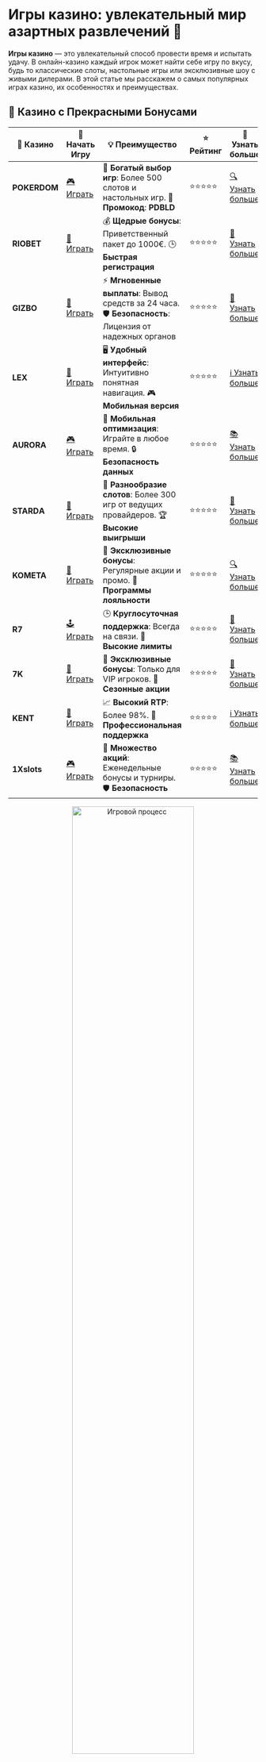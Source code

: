 # Игры казино: увлекательный мир азартных развлечений 🎰

**Игры казино** — это увлекательный способ провести время и испытать удачу. В онлайн-казино каждый игрок может найти себе игру по вкусу, будь то классические слоты, настольные игры или эксклюзивные шоу с живыми дилерами. В этой статье мы расскажем о самых популярных играх казино, их особенностях и преимуществах.

## 🌟 Казино с Прекрасными Бонусами

| 🎲 **Казино** | 🔗 **Начать Игру** | 💡 **Преимущество** | ⭐ **Рейтинг** | 🔗 **Узнать больше** |
|--------------|---------------------|---------------------|----------------|----------------------|
| **POKERDOM**  | [🎮 Играть](https://brandplay.link/4k77v2yx) | 🎉 **Богатый выбор игр**: Более 500 слотов и настольных игр. 🎁 **Промокод**: **PDBLD** | ⭐⭐⭐⭐⭐ | [🔍 Узнать больше](https://brandplay.link/4k77v2yx) |
| **RIOBET**    | [🎰 Играть](https://brandplay.link/7xBLTPyj) | 💰 **Щедрые бонусы**: Приветственный пакет до 1000€. 🕒 **Быстрая регистрация** | ⭐⭐⭐⭐⭐ | [📖 Узнать больше](https://brandplay.link/7xBLTPyj) |
| **GIZBO**     | [🎲 Играть](https://brandplay.link/bprXw4YV) | ⚡ **Мгновенные выплаты**: Вывод средств за 24 часа. 🛡️ **Безопасность**: Лицензия от надежных органов | ⭐⭐⭐⭐⭐ | [📝 Узнать больше](https://brandplay.link/bprXw4YV) |
| **LEX**       | [🤑 Играть](https://brandplay.link/zW4hdDFV) | 🖥️ **Удобный интерфейс**: Интуитивно понятная навигация. 🎮 **Мобильная версия** | ⭐⭐⭐⭐⭐ | [ℹ️ Узнать больше](https://brandplay.link/zW4hdDFV) |
| **AURORA**    | [🎮 Играть](https://10trafic-stat2.com/click/668546556bcc6313411604bd/6766/13032/subaccount) | 📱 **Мобильная оптимизация**: Играйте в любое время. 🔒 **Безопасность данных** | ⭐⭐⭐⭐⭐ | [📚 Узнать больше](https://10trafic-stat2.com/click/668546556bcc6313411604bd/6766/13032/subaccount) |
| **STARDА**    | [🎯 Играть](https://brandplay.link/fB7xwRFL) | 🎰 **Разнообразие слотов**: Более 300 игр от ведущих провайдеров. 🏆 **Высокие выигрыши** | ⭐⭐⭐⭐⭐ | [🔎 Узнать больше](https://brandplay.link/fB7xwRFL) |
| **KOMETA**    | [🎰 Играть](https://brandplay.link/8ZymQJV8) | 🎁 **Эксклюзивные бонусы**: Регулярные акции и промо. 🔄 **Программы лояльности** | ⭐⭐⭐⭐⭐ | [🔍 Узнать больше](https://brandplay.link/8ZymQJV8) |
| **R7**        | [🕹️ Играть](https://brandplay.link/bMd3Yjsw) | 🕒 **Круглосуточная поддержка**: Всегда на связи. 💸 **Высокие лимиты** | ⭐⭐⭐⭐⭐ | [📖 Узнать больше](https://brandplay.link/bMd3Yjsw) |
| **7K**        | [🎲 Играть](https://brandplay.link/BvQyFShp) | 🌟 **Эксклюзивные бонусы**: Только для VIP игроков. 🎉 **Сезонные акции** | ⭐⭐⭐⭐⭐ | [📝 Узнать больше](https://brandplay.link/BvQyFShp) |
| **KENT**      | [🤑 Играть](https://brandplay.link/Fv2WP3js) | 📈 **Высокий RTP**: Более 98%. 💼 **Профессиональная поддержка** | ⭐⭐⭐⭐⭐ | [ℹ️ Узнать больше](https://brandplay.link/Fv2WP3js) |
| **1Xslots**   | [🎮 Играть](https://brandplay.link/hSB1khtr) | 🎉 **Множество акций**: Еженедельные бонусы и турниры. 🛡️ **Безопасность** | ⭐⭐⭐⭐⭐ | [📚 Узнать больше](https://brandplay.link/hSB1khtr) |

<div align="center"> <img src="https://i.pinimg.com/originals/1d/b3/25/1db325483acbe642c6d4e6fdd73a4988.gif" alt="Игровой процесс" width="70%"> </div>
---

## 🚀 Быстрые Выигрыши и Поддержка

| 🎲 **Казино** | 🔗 **Начать Игру** | 💡 **Преимущество** | ⭐ **Рейтинг** | 🔗 **Узнать больше** |
|--------------|---------------------|---------------------|----------------|----------------------|
| **GAMA**      | [🎯 Играть](https://brandplay.link/j6NMKsDz) | 🔍 **Интуитивный интерфейс**: Легкость использования. 🏅 **Престижные турниры** | ⭐⭐⭐⭐☆ | [🔎 Узнать больше](https://brandplay.link/j6NMKsDz) |
| **ONION**     | [🎰 Играть](https://brandplay.link/zBGRVpQ9) | 🤑 **Низкие ставки**: Идеально для начинающих. 🔄 **Быстрые выводы** | ⭐⭐⭐⭐☆ | [🔍 Узнать больше](https://brandplay.link/zBGRVpQ9) |
| **ЧЕМПИОН**   | [🕹️ Играть](https://temon-gter.cfd/go/lRq?p80412p304504pcc44t17455) | 🏅 **Лояльная программа**: Награды за активность. 🎁 **Ежемесячные бонусы** | ⭐⭐⭐⭐☆ | [📖 Узнать больше](https://temon-gter.cfd/go/lRq?p80412p304504pcc44t17455) |
| **VAVADA**    | [🎲 Играть](https://vavadapartner.pro/?promo=ea5c9275-6854-4505-94fc-95ab18221945-linkb2) | 🚀 **Быстрая регистрация**: Начните играть мгновенно. 🔐 **Безопасные транзакции** | ⭐⭐⭐⭐☆ | [📝 Узнать больше](https://vavadapartner.pro/?promo=ea5c9275-6854-4505-94fc-95ab18221945-linkb2) |
| **FRIENDS**   | [🤑 Играть](https://gofriends.mba/linkb2) | 🤝 **Социальные игры**: Играйте с друзьями. 🌐 **Мультиплатформенность** | ⭐⭐⭐⭐☆ | [ℹ️ Узнать больше](https://gofriends.mba/linkb2) |
| **1WIN**      | [🎮 Играть](https://brandplay.link/smXVpBbG) | 🏆 **Спортивные ставки**: Широкий выбор видов спорта. 💵 **Высокие коэффициенты** | ⭐⭐⭐⭐☆ | [📚 Узнать больше](https://brandplay.link/smXVpBbG) |
| **DRIP**      | [🎯 Играть](https://drp-ircp01.com/c07e6a3db) | 🌐 **Инновационные игры**: Новейшие игровые технологии. 🛡️ **Высокая безопасность** | ⭐⭐⭐⭐☆ | [🔎 Узнать больше](https://drp-ircp01.com/c07e6a3db) |
| **JOYCASINO** | [🎰 Играть](https://rpc30.call2me.pro/?/ru/registration?apkpop=0&partner=p24970p3291217pc98f) | 🎁 **Приятные бонусы**: Ежедневные акции и подарки. 🕹️ **Разнообразие игр** | ⭐⭐⭐⭐☆ | [🔍 Узнать больше](https://rpc30.call2me.pro/?/ru/registration?apkpop=0&partner=p24970p3291217pc98f) |
| **PLAYFORTUNA** | [🎮 Играть](https://fortunapromo.net/alt/playfortuna/registration?0dc4a9362a71feb7e3f165fb8e766f70) | 🎉 **Регулярные акции**: Бонусы, фриспины и многое другое. 🏅 **Турниры** | ⭐⭐⭐⭐☆ | [📚 Узнать больше](https://fortunapromo.net/alt/playfortuna/registration?0dc4a9362a71feb7e3f165fb8e766f70) |
| **SYKAA**     | [🤑 Играть](https://s-two-way.com/?source=linkb2&pid=30697) | 💸 **Доступные ставки**: Идеально для новичков. 🎁 **Щедрые бонусы** | ⭐⭐⭐⭐☆ | [🔍 Узнать больше](https://s-two-way.com/?source=linkb2&pid=30697) |

<div align="center"> <img src="https://i.pinimg.com/originals/1d/b3/25/1db325483acbe642c6d4e6fdd73a4988.gif" alt="Игровой процесс" width="70%"> </div>

![Игры казино](https://i.pinimg.com/originals/a9/29/6e/a9296ea1cf6a7c20a985e593451f0323.png)

## Какие игры казино самые популярные?

В **играх казино** существует огромное разнообразие жанров и типов. Некоторые игры просты в освоении, другие требуют знаний и навыков. Вот несколько самых популярных категорий игр, которые можно найти в онлайн-казино.

### 1. Слоты 🎰
Слоты — это, пожалуй, самая известная категория игр в казино. Они бывают разных типов: классические, видео-слоты, 3D-слоты и прогрессивные джекпоты. **Слоты** идеально подходят для новичков, так как правила просты и не требуют особых навыков.

**Преимущества:**
- Простота и доступность
- Разнообразие тем и бонусных функций
- Возможность выиграть крупный джекпот

### 2. Рулетка 🎡
**Рулетка** — одна из самых элегантных и популярных настольных игр. Здесь все зависит от удачи, а игроки делают ставки на то, где остановится шарик на вращающемся колесе.

**Преимущества:**
- Разнообразие ставок и стратегий
- Атмосфера настоящего казино
- Простой, но захватывающий процесс

### 3. Блэкджек 🃏
**Блэкджек** — игра, где победитель определяется по числовым комбинациям карт. Это игра на навыки, где игроки пытаются набрать 21 очко или ближе к этому числу, не превышая его.

**Преимущества:**
- Игра на стратегию и навыки
- Высокий шанс на выигрыш при правильной стратегии
- Простой и быстрый процесс

### 4. Покер ♠️
**Покер** — это игра, которая требует не только удачи, но и умения читать противников, применять стратегии и управлять своим банкроллом. В покер можно играть как в классической версии, так и в более современных вариациях, таких как Техасский холдем и Омаха.

**Преимущества:**
- Возможность выигрывать благодаря стратегии
- Высокие ставки и крупные выигрыши
- Интеллектуальный аспект игры

### 5. Игры с живыми дилерами 🎥
**Игры с живыми дилерами** — это новая тенденция в мире онлайн-казино, которая позволяет игрокам наслаждаться настоящей атмосферой казино. Вы можете пообщаться с дилером, задать вопросы и получить ответы в реальном времени.

**Преимущества:**
- Атмосфера реального казино
- Возможность общения с дилером
- Интерактивный процесс

## Как выбрать игры казино?

При выборе **игр казино** важно учитывать несколько факторов:
1. **Тип игры**: Если вы любите динамичные игры, выбирайте слоты. Если хотите использовать стратегию, пробуйте рулетку или блэкджек.
2. **Бюджет**: Каждая игра имеет разные лимиты ставок. Некоторые игры позволяют начинать с минимальных ставок, другие требуют более крупных вложений.
3. **Бонусы и акции**: Важно выбирать игры, которые предлагают бонусы или бесплатные спины, чтобы увеличить шансы на выигрыш.

## Советы для успешной игры в казино

Чтобы повысить шансы на успех в **играх казино**, придерживайтесь нескольких простых советов:
- **Играйте с умом**: Установите себе лимиты на ставки и придерживайтесь их.
- **Используйте бонусы**: Многие казино предлагают бонусы для новых игроков. Используйте их, чтобы увеличить свои шансы на выигрыш.
- **Практикуйтесь**: Прежде чем ставить реальные деньги, потренируйтесь в бесплатных версиях игр.

## Где играть в игры казино?

Если вы хотите насладиться качественными **играми казино**, выбирайте надежные онлайн-казино с хорошей репутацией. Вот несколько брендов, которые предлагают широкий выбор азартных игр:

- **Pokerdom** — казино с отличными слотами и настольными играми.
- **Riobet** — платформа, где представлены различные игры с живыми дилерами.
- **Gizbo** — предлагает качественные слоты и бонусные игры.
- **LEX** — идеальный выбор для любителей классических настольных игр.
- **Aurora** — казино с уникальными бонусами и большим выбором игр.
- **Starda** — платформа для любителей разнообразных слот-игр.
- **Kometa** — отличное казино для игроков, которые ценят разнообразие и инновационные игры.
- **R7** — предлагает широкий ассортимент игр с живыми дилерами.
- **7K** — платформа с привлекательными бонусами для новых игроков.
- **Kent** — казино с высокими коэффициентами и большими шансами на выигрыш.

## Заключение

**Игры казино** — это не только шанс выиграть, но и отличное развлечение. Существует множество различных игр, каждая из которых подходит для разных типов игроков. Если вы хотите испытать удачу и получить незабываемые впечатления, выбирайте игру, которая вам по душе, и наслаждайтесь азартом и весельем! 🎉

Независимо от того, выберете ли вы **слоты**, **рулетку**, **покер** или **игры с живыми дилерами**, онлайн-казино предлагает безграничные возможности для увлекательных игр и больших выигрышей!
